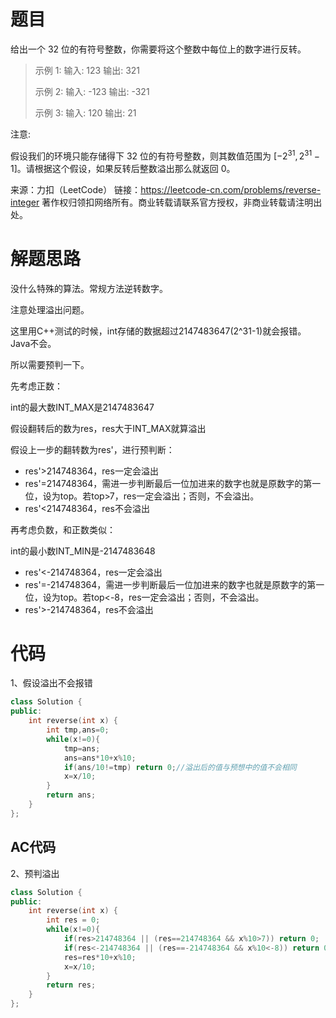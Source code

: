 # 题目

给出一个 32 位的有符号整数，你需要将这个整数中每位上的数字进行反转。

> 示例 1:
>输入: 123
> 输出: 321
> 
>  示例 2:
>输入: -123
> 输出: -321
> 
> 示例 3:
>输入: 120
> 输出: 21

注意:

假设我们的环境只能存储得下 32 位的有符号整数，则其数值范围为 $[-2^{31},  2^{31} − 1]$。请根据这个假设，如果反转后整数溢出那么就返回 0。

来源：力扣（LeetCode）
链接：https://leetcode-cn.com/problems/reverse-integer
著作权归领扣网络所有。商业转载请联系官方授权，非商业转载请注明出处。

# 解题思路

没什么特殊的算法。常规方法逆转数字。

注意处理溢出问题。

这里用C++测试的时候，int存储的数据超过2147483647(2^31-1)就会报错。Java不会。

所以需要预判一下。

先考虑正数：

int的最大数INT_MAX是2147483647

假设翻转后的数为res，res大于INT_MAX就算溢出

假设上一步的翻转数为res'，进行预判断：

- res'>214748364，res一定会溢出
- res'=214748364，需进一步判断最后一位加进来的数字也就是原数字的第一位，设为top。若top>7，res一定会溢出；否则，不会溢出。
- res'<214748364，res不会溢出

再考虑负数，和正数类似：

int的最小数INT_MIN是-2147483648
- res'<-214748364，res一定会溢出
- res'=-214748364，需进一步判断最后一位加进来的数字也就是原数字的第一位，设为top。若top<-8，res一定会溢出；否则，不会溢出。
- res'>-214748364，res不会溢出



# 代码

1、假设溢出不会报错

```C++
class Solution {
public:
    int reverse(int x) {
        int tmp,ans=0;
        while(x!=0){
            tmp=ans;
            ans=ans*10+x%10;
            if(ans/10!=tmp) return 0;//溢出后的值与预想中的值不会相同
            x=x/10;
        }
        return ans;    
    }
};
```

## AC代码

2、预判溢出

```c++
class Solution {
public:
    int reverse(int x) {
        int res = 0;
        while(x!=0){		
            if(res>214748364 || (res==214748364 && x%10>7)) return 0;
            if(res<-214748364 || (res==-214748364 && x%10<-8)) return 0;
            res=res*10+x%10;
            x=x/10;
        }		
        return res;
    }
};
```

